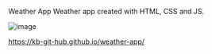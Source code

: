 Weather App
Weather app created with HTML, CSS and JS.

![image](https://user-images.githubusercontent.com/101476530/204072706-e055e355-8932-4238-bf88-58c102df38ef.png)

https://kb-git-hub.github.io/weather-app/
